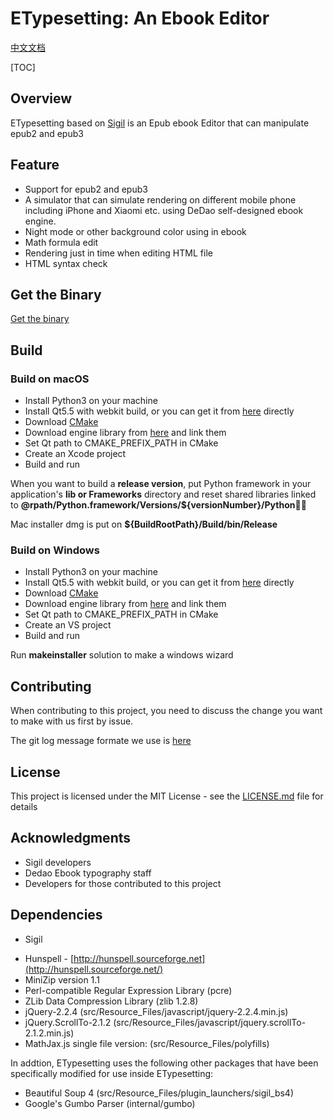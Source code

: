 # ETypesetting: An Ebook Editor

[中文文档](./README-CH.md)

[TOC]

## Overview

ETypesetting based on [Sigil](https://github.com/Sigil-Ebook/Sigil) is an Epub ebook Editor that can manipulate epub2 and epub3

## Feature

* Support for epub2 and epub3
* A simulator that can simulate rendering on different mobile phone including iPhone and Xiaomi etc. using DeDao self-designed ebook engine.
* Night mode or other background color using in ebook
* Math formula edit
* Rendering just in time when editing HTML file
* HTML syntax check

## Get the Binary

[Get the binary](https://github.com/luojilab/ETypeSetting/releases)

## Build

### Build on macOS

* Install Python3 on your machine
* Install Qt5.5 with webkit build, or you can get it from [here]() directly
* Download [CMake](https://cmake.org/)
* Download engine library from [here]() and link them
* Set Qt path to CMAKE_PREFIX_PATH in CMake
* Create an Xcode project
* Build and run

When you want to build a **release version**, put Python framework in your application's **lib or Frameworks** directory and reset shared libraries linked to **@rpath/Python.framework/Versions/${versionNumber}/Python**

Mac installer dmg is put on **${BuildRootPath}/Build/bin/Release**

### Build on Windows

- Install Python3 on your machine
- Install Qt5.5 with webkit build, or you can get it from [here]() directly
- Download [CMake](https://cmake.org/)
- Download engine library from [here]() and link them
- Set Qt path to CMAKE_PREFIX_PATH in CMake
- Create an VS project
- Build and run

Run **makeinstaller** solution to make a windows wizard

## Contributing

When contributing to this project, you need to discuss the change you want to make with us first by issue.

The git log message formate we use is [here](https://github.com/angular/angular/blob/master/CONTRIBUTING.md#commit)

## License

This project is licensed under the MIT License - see the [LICENSE.md](./LICENSE.md) file for details

## Acknowledgments

* Sigil developers
* Dedao Ebook typography staff
* Developers for those contributed to this project

## Dependencies

* Sigil

- Hunspell - [http://hunspell.sourceforge.net](http://hunspell.sourceforge.net/)
- MiniZip version 1.1
- Perl-compatible Regular Expression Library (pcre)
- ZLib Data Compression Library (zlib 1.2.8)
- jQuery-2.2.4 (src/Resource_Files/javascript/jquery-2.2.4.min.js)
- jQuery.ScrollTo-2.1.2 (src/Resource_Files/javascript/jquery.scrollTo-2.1.2.min.js)
- MathJax.js single file version: (src/Resource_Files/polyfills)

In addtion, ETypesetting uses the following other packages that have been specifically modified for use inside ETypesetting:

- Beautiful Soup 4 (src/Resource_Files/plugin_launchers/sigil_bs4)
- Google's Gumbo Parser (internal/gumbo)

